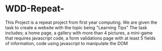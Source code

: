 # WDD-Repeat-
This Project is a repeat project from first year computing.
We are given the task to create a website with the topic being "Learning Tips" 
The task includes; a home page, a gallery with more than 4 pictures, a mini-game that requires javascript code, a form validations page with at least 5 fields of information, code using javascript to manipulate the DOM
